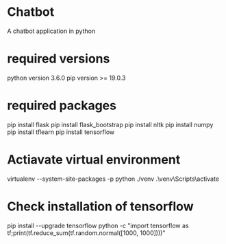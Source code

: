# Chatbot
A chatbot application in python

# required versions
python version 3.6.0
pip version >= 19.0.3

# required packages
pip install flask
pip install flask_bootstrap
pip install nltk
pip install numpy
pip install tflearn
pip install tensorflow

# Actiavate virtual environment
virtualenv --system-site-packages -p python ./venv
.\venv\Scripts\activate

# Check installation of tensorflow
pip install --upgrade tensorflow
python -c "import tensorflow as tf;print(tf.reduce_sum(tf.random.normal([1000, 1000])))"